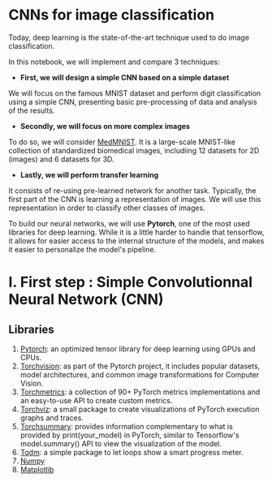# CNNs for image classification

Today, deep learning is the state-of-the-art technique used to do image classification. 

In this notebook, we will implement and compare 3 techniques:


*  **First, we will design a simple CNN based on a simple dataset**

We will focus on the famous MNIST dataset and perform digit classification using a simple CNN, presenting basic pre-processing of data and analysis of the results.

*  **Secondly, we will focus on more complex images**

To do so, we will consider [MedMNIST](https://medmnist.com/). It is a large-scale MNIST-like collection of standardized biomedical images, includiing 12 datasets for 2D (images) and 6 datasets for 3D.

*   **Lastly, we will perform transfer learning**

It consists of re-using pre-learned network for another task. Typically, the first part of the CNN is learning a representation of images. We will use this representation in order to classify other classes of images.

To build our neural networks, we will use **Pytorch**, one of the most used libraries for deep learning. While it is a little harder to handle that tensorflow, it allows for easier access to the internal structure of the models, and makes it easier to personalize the model's pipeline.

# I. First step : Simple Convolutionnal Neural Network (CNN)

## Libraries 
1. [Pytorch](https://pytorch.org/docs/stable/index.html):  an optimized tensor library for deep learning using GPUs and CPUs.
2. [Torchvision](https://pytorch.org/vision/stable/index.html): as part of the Pytorch project, it includes popular datasets, model architectures, and common image transformations for Computer Vision.
3. [Torchmetrics](https://torchmetrics.readthedocs.io/en/stable/): a collection of 90+ PyTorch metrics implementations and an easy-to-use API to create custom metrics. 
4. [Torchviz](https://github.com/szagoruyko/pytorchviz): a small package to create visualizations of PyTorch execution graphs and traces.
5. [Torchsummary](https://pypi.org/project/torch-summary/): provides information complementary to what is provided by print(your_model) in PyTorch, similar to Tensorflow's model.summary() API to view the visualization of the model.
1. [Tqdm](https://tqdm.github.io/): a simple package to let loops show a smart progress meter.
6. [Numpy](https://numpy.org/doc/1.24/reference/index.html)
7. [Matplotlib](https://matplotlib.org/stable/index.html)
